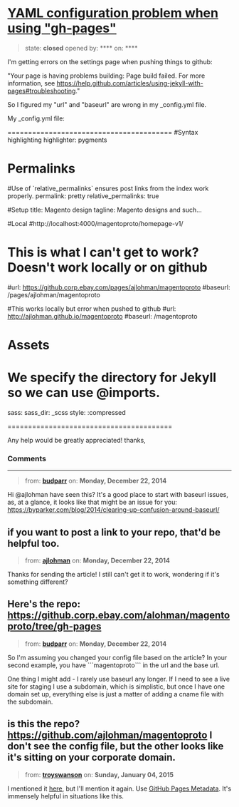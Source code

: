 # [YAML configuration problem when using &quot;gh-pages&quot;](https://github.com/jekyll/jekyll-help/issues/215)

> state: **closed** opened by: **** on: ****

I&#x27;m getting errors on the settings page when pushing things to github:

&quot;Your page is having problems building: Page build failed. For more information, see https://help.github.com/articles/using-jekyll-with-pages#troubleshooting.&quot;

So I figured my &quot;url&quot; and &quot;baseurl&quot; are wrong in my _config.yml file.

My _config.yml file:

========================================
#Syntax highlighting
highlighter:         pygments

# Permalinks
#Use of &#x60;relative_permalinks&#x60; ensures post links from the index work properly.
permalink:           pretty
relative_permalinks: true

#Setup
title:               Magento design
tagline:          Magento designs and such...


#Local
#http://localhost:4000/magentoproto/homepage-v1/

# This is what I can&#x27;t get to work? Doesn&#x27;t work locally or on github
#url:                 https://github.corp.ebay.com/pages/ajlohman/magentoproto
#baseurl:         /pages/ajlohman/magentoproto


#This works locally but error when pushed to github
#url:                 http://ajlohman.github.io/magentoproto
#baseurl:         /magentoproto


# Assets
#
# We specify the directory for Jekyll so we can use @imports.
sass:
  sass_dir:          _scss
  style:            :compressed

========================================

Any help would be greatly appreciated! thanks,



### Comments

---
> from: [**budparr**](https://github.com/jekyll/jekyll-help/issues/215#issuecomment-67890956) on: **Monday, December 22, 2014**

Hi @ajlohman have seen this? It&#x27;s a good place to start with baseurl issues, as, at a glance, it looks like that might be an issue for you: https://byparker.com/blog/2014/clearing-up-confusion-around-baseurl/

if you want to post a link to your repo, that&#x27;d be helpful too.
---
> from: [**ajlohman**](https://github.com/jekyll/jekyll-help/issues/215#issuecomment-67894939) on: **Monday, December 22, 2014**

Thanks for sending the article!  I still can&#x27;t get it to work, wondering if it&#x27;s something different?

Here&#x27;s the repo: https://github.corp.ebay.com/alohman/magentoproto/tree/gh-pages
---
> from: [**budparr**](https://github.com/jekyll/jekyll-help/issues/215#issuecomment-67896034) on: **Monday, December 22, 2014**

So I&#x27;m assuming you changed your config file based on the article? In your second example, you have &#x60;&#x60;&#x60;magentoproto&#x60;&#x60;&#x60; in the url and the base url. 

One thing I might add - I rarely use baseurl any longer. If I need to see a live site for staging I use a subdomain, which is simplistic, but once I have one domain set up, everything else is just a matter of adding a cname file with the subdomain.

is this the repo? https://github.com/ajlohman/magentoproto I don&#x27;t see the config file, but the other looks like it&#x27;s sitting on your corporate domain. 
---
> from: [**troyswanson**](https://github.com/jekyll/jekyll-help/issues/215#issuecomment-68661133) on: **Sunday, January 04, 2015**

I mentioned it [here](https://github.com/jekyll/jekyll-help/issues/226#issuecomment-68659540), but I&#x27;ll mention it again. Use [GitHub Pages Metadata](https://help.github.com/articles/repository-metadata-on-github-pages/). It&#x27;s immensely helpful in situations like this.
